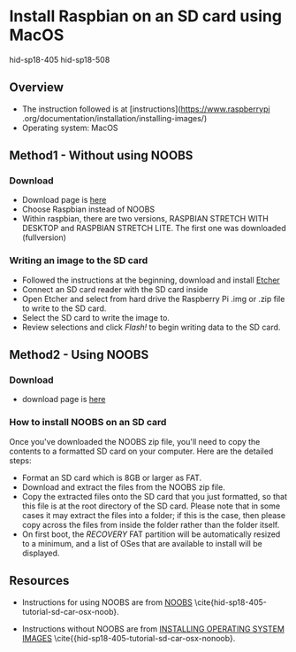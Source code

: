 # Install Raspbian on an SD card using MacOS

hid-sp18-405 hid-sp18-508

## Overview
* The instruction followed is at [instructions](https://www.raspberrypi
.org/documentation/installation/installing-images/)
* Operating system: MacOS

## Method1 - Without using NOOBS

### Download 

* Download page is [here](https://www.raspberrypi.org/downloads/)
* Choose Raspbian instead of NOOBS
* Within raspbian, there are two versions, RASPBIAN STRETCH WITH
  DESKTOP and RASPBIAN STRETCH LITE. The first one was downloaded
  (fullversion)

### Writing an image to the SD card 

* Followed the instructions at the beginning, download and install
  [Etcher](https://etcher.io/)
* Connect an SD card reader with the SD card inside
* Open Etcher and select from hard drive the Raspberry Pi .img or .zip
  file to write to the SD card.
* Select the SD card to write the image to.
* Review selections and click *Flash!* to begin writing data to the SD
  card.


## Method2 - Using NOOBS

### Download

* download page is [here](https://www.raspberrypi.org/downloads/noobs/)

### How to install NOOBS on an SD card

Once you've downloaded the NOOBS zip file, you'll need to copy the
contents to a formatted SD card on your computer. Here are the
detailed steps:

* Format an SD card which is 8GB or larger as FAT.
* Download and extract the files from the NOOBS zip file.
* Copy the extracted files onto the SD card that you just formatted,
  so that this file is at the root directory of the SD card. Please
  note that in some cases it may extract the files into a folder; if
  this is the case, then please copy across the files from inside the
  folder rather than the folder itself.
* On first boot, the *RECOVERY* FAT partition will be automatically
  resized to a minimum, and a list of OSes that are available to
  install will be displayed.

## Resources

* Instructions for using NOOBS are from
  [NOOBS](https://www.raspberrypi.org/documentation/installation/noobs.md)
  \cite{hid-sp18-405-tutorial-sd-car-osx-noob}.

* Instructions without NOOBS are from
  [INSTALLING OPERATING SYSTEM IMAGES](https://www.raspberrypi.org/documentation/installation/installing-images/)
  \cite{{hid-sp18-405-tutorial-sd-car-osx-nonoob}.
